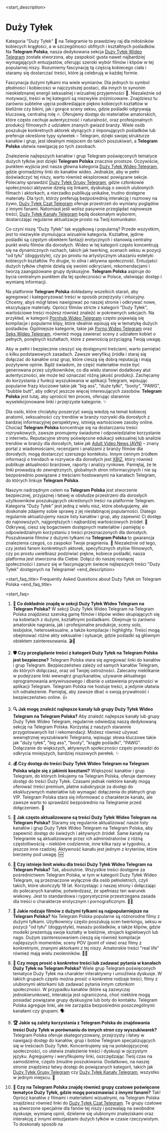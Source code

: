 <start_description>
# Duży Tyłek

Kategoria "Duży Tyłek" 🍑 na Telegramie to prawdziwy raj dla miłośników kobiecych krągłości, a w szczególności obfitych i kształtnych pośladków. Na **Telegram Polska**, nasza dedykowana sekcja [Duży Tyłek Wideo Telegram](/wideo/duzy-tylek) została stworzona, aby zaspokoić gusta nawet najbardziej wymagających entuzjastów, oferując szeroki wybór filmów i klipów w tej popularnej niszy. Rozumiemy fascynację tą częścią kobiecego ciała i staramy się dostarczać treści, które ją celebrują w każdej formie.

Fascynacja dużymi tyłkami ma wiele wymiarów. Dla jednych to symbol płodności i kobiecości w najczystszej postaci, dla innych to synonim nieokiełznanej energii seksualnej i wizualnej przyjemności 👀. Niezależnie od motywacji, treści w tej kategorii są niezwykle zróżnicowane. Znajdziesz tu zarówno subtelne ujęcia podkreślające piękno kobiecych kształtów w bieliźnie czy bikini, jak i gorące sceny seksu, gdzie pośladki odgrywają kluczową, centralną rolę 🔥. Oferujemy dostęp do materiałów amatorskich, które często cechuje autentyczność i naturalność, oraz profesjonalnych produkcji filmowych z udziałem znanych gwiazd branży. Wiele osób poszukuje konkretnych aktorek słynących z imponujących pośladków lub preferuje określone typy sylwetek – Telegram, dzięki swojej strukturze kanałów i grup, jest idealnym miejscem do takich poszukiwań, a **Telegram Polska** ułatwia nawigację po tych zasobach.

Znalezienie najlepszych kanałów i grup Telegram poświęconych tematyce dużych tyłków jest dzięki **Telegram Polska** znacznie prostsze. Oczywiście, punktem wyjścia jest nasza główna kategoria [Duży Tyłek Wideo Telegram](/wideo/duzy-tylek), gdzie gromadzimy linki do kanałów wideo. Jednakże, aby w pełni doświadczyć tej niszy, warto również eksplorować powiązane sekcje. Polecamy sprawdzić [Duży Tyłek Grupy Telegram](/grupy/duzy-tylek), gdzie członkowie społeczności aktywnie dzielą się linkami, dyskutują o swoich ulubionych filmach i aktorkach, a nierzadko publikują unikalne, trudno dostępne materiały. Dla tych, którzy preferują bezpośrednią interakcję i rozmowy na żywo, [Duży Tyłek Czat Telegram](/czat/duzy-tylek) oferuje przestrzeń do wymiany poglądów z innymi fanami. Natomiast jeśli wolisz pasywnie przeglądać najnowsze treści, [Duży Tyłek Kanały Telegram](/kanaly/duzy-tylek) będą doskonałym wyborem, dostarczając regularne aktualizacje prosto na Twój komunikator.

Co czyni niszę "Duży Tyłek" tak wyjątkową i popularną? Przede wszystkim, jest to niezwykle stymulująca wizualnie kategoria. Kształtne, jędrne pośladki są częstym obiektem fantazji erotycznych i stanowią centralny punkt wielu filmów dla dorosłych. Wideo w tej kategorii często koncentrują się na dynamicznych ruchach, takich jak twerking, scenach seksu w pozycji "od tyłu" (doggystyle), czy po prostu na artystycznym ukazaniu estetyki kobiecych kształtów. Po drugie, to silna i aktywna społeczność. Entuzjaści dużych tyłków chętnie dzielą się swoimi odkryciami, rekomendacjami i tworzą zaangażowane grupy dyskusyjne. **Telegram Polska** aspiruje do bycia centralnym punktem dla tej społeczności w Polsce, ułatwiając dostęp i wymianę informacji.

Na platformie **Telegram Polska** dokładamy wszelkich starań, aby agregować i kategoryzować treści w sposób przejrzysty i intuicyjny. Chcemy, abyś mógł łatwo nawigować po naszej stronie i odkrywać nowe, ekscytujące materiały. Oprócz filmów stricte z kategorii "Duży Tyłek", wartościowe treści możesz również znaleźć w pokrewnych sekcjach. Na przykład, w kategorii [Pornhub Wideo Telegram](/wideo/pornhub) często pojawiają się kompilacje i popularne klipy, które idealnie wpisują się w tematykę dużych pośladków. Ogólniejsze kategorie, takie jak [Porno Wideo Telegram](/wideo/porno) oraz [Seks Wideo Telegram](/wideo/seks), również mogą zawierać sceny z udziałem kobiet o pełnych, ponętnych kształtach, które z pewnością przyciągną Twoją uwagę.

Aby w pełni i bezpiecznie cieszyć się dostępnymi treściami, warto pamiętać o kilku podstawowych zasadach. Zawsze weryfikuj źródła i staraj się dołączać do kanałów oraz grup, które cieszą się dobrą reputacją i mają pozytywne opinie. Bądź świadom, że część materiałów może być generowana przez użytkowników, co dla wielu stanowi dodatkowy atut autentyczności, ale może też oznaczać różną jakość produkcji. Zachęcamy do korzystania z funkcji wyszukiwania w aplikacji Telegram, wpisując popularne frazy kluczowe takie jak "big ass", "duże tyłki", "booty", "PAWG", "bubble butt", aby odkryć jeszcze więcej interesujących zasobów. **Telegram Polska** jest tutaj, aby uprościć ten proces, oferując starannie wyselekcjonowane linki i przejrzyste kategorie. ✨

Dla osób, które chciałyby poszerzyć swoją wiedzę na temat kobiecej anatomii, seksualności czy trendów w branży rozrywki dla dorosłych z bardziej informacyjnej perspektywy, istnieją wartościowe zasoby online. Chociaż **Telegram Polska** koncentruje się na dostarczaniu treści rozrywkowych, zawsze promujemy świadome i odpowiedzialne korzystanie z internetu. Reputacyjne strony poświęcone edukacji seksualnej lub analizie trendów w branży dla dorosłych, takie jak [Adult Video News (AVN)](https://avn.com) – znany portal z wiadomościami, recenzjami i analizami z branży filmów dla dorosłych, mogą dostarczyć szerszego kontekstu. Innym cennym źródłem informacji o trendach w rozrywce dla dorosłych jest [XBIZ](https://www.xbiz.com), który również publikuje aktualności branżowe, raporty i analizy rynkowe. Pamiętaj, że te linki prowadzą do zewnętrznych, globalnych stron informacyjnych i nie są bezpośrednio powiązane z treściami hostowanymi na kanałach Telegram, do których linkuje **Telegram Polska**.

Naszym nadrzędnym celem na **Telegram Polska** jest stworzenie bezpiecznej, przyjaznej i łatwej w obsłudze przestrzeni dla dorosłych użytkowników poszukujących określonych treści na platformie Telegram. Kategoria "Duży Tyłek" jest jedną z wielu nisz, które obsługujemy, ale doskonale zdajemy sobie sprawę z jej niesłabnącej popularności. Dlatego regularnie aktualizujemy nasze listy kanałów i grup, aby zapewnić Ci dostęp do najnowszych, najgorętszych i najbardziej wartościowych źródeł. 🚀 Odkrywaj, ciesz się bogactwem dostępnych materiałów i pamiętaj o odpowiedzialnym korzystaniu z treści przeznaczonych dla dorosłych. Poszukiwanie filmów z dużymi tyłkami na **Telegram Polska** to gwarancja znalezienia czegoś, co zaspokoi Twoje pragnienia. 💯 Niezależnie od tego, czy jesteś fanem konkretnych aktorek, specyficznych stylów filmowych, czy po prostu uwielbiasz podziwiać piękne, kobiece pośladki, nasza platforma jest stworzona dla Ciebie. Dołącz do naszej rosnącej społeczności i zanurz się w fascynującym świecie najlepszych treści "Duży Tyłek" dostępnych na Telegramie!
<end_description>

<start_faq_title>
Frequently Asked Questions about Duży Tyłek on Telegram Polska
<end_faq_title>

<start_faq>
1. **🤔 Co dokładnie znajdę w sekcji Duży Tyłek Wideo Telegram na Telegram Polska?**
W sekcji Duży Tyłek Wideo Telegram na Telegram Polska znajdziesz szeroką gamę filmów i klipów wideo skupiających się na kobietach z dużymi, kształtnymi pośladkami. Obejmuje to zarówno amatorskie nagrania, jak i profesjonalne produkcje, sceny solo, lesbijskie, heteroseksualne, a także kompilacje i highlighty. Treści mogą obejmować różne akty seksualne i sytuacje, gdzie pośladki są głównym obiektem zainteresowania. 🎬🍑

2. **🛡️ Czy przeglądanie treści z kategorii Duży Tyłek na Telegram Polska jest bezpieczne?**
Telegram Polska stara się agregować linki do kanałów i grup Telegram. Bezpieczeństwo zależy od samych kanałów Telegram, do których dołączasz, oraz od Twojej ostrożności. Zalecamy nieklikanie w podejrzane linki wewnątrz grup/kanałów, używanie aktualnego oprogramowania antywirusowego i dbanie o ustawienia prywatności w aplikacji Telegram. Telegram Polska nie hostuje treści, a jedynie ułatwia ich odnalezienie. Pamiętaj, aby zawsze dbać o swoją prywatność i bezpieczeństwo online. 👍

3. **🔍 Jak mogę znaleźć najlepsze kanały lub grupy Duży Tyłek Wideo Telegram na Telegram Polska?**
Aby znaleźć najlepsze kanały lub grupy Duży Tyłek Wideo Telegram, regularnie odwiedzaj naszą dedykowaną sekcję na Telegram Polska. Korzystaj z naszych starannie przygotowanych list i rekomendacji. Możesz również używać wewnętrznej wyszukiwarki Telegrama, wpisując słowa kluczowe takie jak "duży tyłek", "big ass", "booty", "krągłe pośladki", "PAWG". Dołączanie do większych, aktywnych społeczności często prowadzi do odkrycia mniejszych, bardziej niszowych perełek. ✨

4. **💰 Czy dostęp do treści Duży Tyłek Wideo Telegram na Telegram Polska wiąże się z jakimiś kosztami?**
Większość kanałów i grup Telegram, do których linkujemy na Telegram Polska, oferuje darmowy dostęp do treści Duży Tyłek. Czasami jednak niektóre kanały mogą oferować treści premium, płatne subskrypcje za dostęp do ekskluzywnych materiałów lub wymagać dołączenia do płatnych grup VIP. Telegram Polska stara się informować o charakterze kanału, ale zawsze warto to sprawdzić bezpośrednio na Telegramie przed dołączeniem. 💸

5. **🔄 Jak często aktualizowane są treści Duży Tyłek Wideo Telegram na Telegram Polska?**
Staramy się regularnie aktualizować nasze listy kanałów i grup Duży Tyłek Wideo Telegram na Telegram Polska, aby zapewnić dostęp do świeżych i aktywnych źródeł. Same kanały na Telegramie są aktualizowane przez ich administratorów z różną częstotliwością – niektóre codziennie, inne kilka razy w tygodniu, a jeszcze inne rzadziej. Aktywność kanału jest jednym z kryteriów, które bierzemy pod uwagę. 🆕

6. **🔞 Czy istnieje limit wieku dla treści Duży Tyłek Wideo Telegram na Telegram Polska?**
Tak, absolutnie. Wszystkie treści dostępne za pośrednictwem Telegram Polska, w tym w kategorii Duży Tyłek Wideo Telegram, są przeznaczone wyłącznie dla osób pełnoletnich, czyli takich, które ukończyły 18 lat. Korzystając z naszej strony i dołączając do polecanych kanałów, potwierdzasz, że spełniasz ten warunek wiekowy. Jest to standardowa i rygorystycznie przestrzegana zasada dla treści o charakterze erotycznym i pornograficznym. 🚫👶

7. **🌟 Jakie rodzaje filmów z dużymi tyłkami są najpopularniejsze na Telegram Polska?**
Na Telegram Polska popularne są różnorodne filmy z dużymi tyłkami. Użytkownicy często poszukują scen twerkingu, seksu w pozycji "od tyłu" (doggystyle), masażu pośladków, a także klipów, gdzie modelki prezentują swoje kształty w bieliźnie, strojach kąpielowych lub nago. Dużym zainteresowaniem cieszą się również kompilacje najlepszych momentów, sceny POV (point of view) oraz filmy z konkretnymi, znanymi aktorkami z tej niszy. Amatorskie treści "real life" również mają wielu zwolenników. 🍑🔥

8. **🙋 Czy mogę prosić o konkretne treści lub zadawać pytania w kanałach Duży Tyłek na Telegram Polska?**
Wiele grup Telegram poświęconych tematyce Duży Tyłek ma charakter interaktywny i umożliwia dyskusje. W takich grupach często można prosić o konkretne rodzaje treści, filmy z ulubionymi aktorkami lub zadawać pytania innym członkom społeczności. W przypadku kanałów (które są zazwyczaj jednokierunkowe), interakcja jest ograniczona, choć niektóre mogą posiadać powiązane grupy dyskusyjne lub boty do kontaktu. Telegram Polska agreguje linki, ale nie zarządza bezpośrednio poszczególnymi kanałami czy grupami. 🗣️

9. **🏆 Jakie są zalety korzystania z Telegram Polska do znajdowania treści Duży Tyłek w porównaniu do innych stron czy wyszukiwarek?**
Telegram Polska oferuje skategoryzowany, przejrzysty i łatwy w nawigacji dostęp do kanałów, grup i botów Telegram specjalizujących się w treściach Duży Tyłek. Koncentrujemy się na polskojęzycznej społeczności, co ułatwia znalezienie treści i dyskusji w ojczystym języku. Agregujemy i weryfikujemy linki, oszczędzając Twój czas na samodzielne, często żmudne poszukiwania. Dodatkowo, na naszej stronie znajdziesz łatwy dostęp do powiązanych kategorii, takich jak [Duży Tyłek Grupy Telegram](/grupy/duzy-tylek) czy [Duży Tyłek Kanały Telegram](/kanaly/duzy-tylek), wszystko w jednym miejscu. 🚀

10. **💬 Czy na Telegram Polska znajdę również grupy czatowe poświęcone tematyce Duży Tyłek, gdzie mogę porozmawiać z innymi fanami?**
Tak! Oprócz kanałów z filmami i materiałami wizualnymi, na Telegram Polska znajdziesz również linki do [Duży Tyłek Czat Telegram](/czat/duzy-tylek). Te grupy czatowe są stworzone specjalnie dla fanów tej niszy i pozwalają na swobodne dyskusje, wymianę opinii, dzielenie się ulubionymi znaleziskami oraz interakcję z innymi entuzjastami dużych tyłków w czasie rzeczywistym. To doskonały sposób na